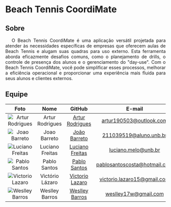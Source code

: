 # Beach Tennis CoordiMate

## Sobre

<p style="text-indent: 20px; text-align: justify">
O Beach Tennis CoordiMate é uma aplicação versátil projetada para atender às necessidades específicas de empresas que oferecem aulas de Beach Tennis e alugam suas quadras para uso externo. Esta ferramenta aborda eficazmente desafios comuns, como o planejamento de drills, o controle de presença dos alunos e o gerenciamento do "day-use". Com o Beach Tennis CoordiMate, você pode simplificar esses processos, melhorar a eficiência operacional e proporcionar uma experiência mais fluida para seus alunos e clientes externos.
</p>


## Equipe

|Foto | Nome | GitHub | E-mail |  |
|:--:|:--:|:--:|:--:|:--:|
| ![Artur Rodrigues](https://github.com/ArturRSA19.png) | Artur Rodrigues |[Artur Rodrigues](https://github.com/ArturRSA19) | artur190503@outlook.com |  | 
| ![Joao Barreto](https://github.com/JoaoBarreto03.png) | Joao Barreto | [João Barreto](https://github.com/JoaoBarreto03) | 211039519@aluno.unb.br |  |  
| ![Luciano Freitas](https://github.com/luciano-freitas-melo.png) | Luciano Freitas | [Luciano Freitas](https://github.com/luciano-freitas-melo) | luciano.melo@unb.br |  |  
| ![Pablo Santos](https://github.com/pabloheika.png) | Pablo Santos | [Pablo Santos](https://github.com/pabloheika) | pablosantoscosta@hotmail.com |  |  
| ![Victorio Lazaro](https://github.com/Victor-oss.png) | Victório Lázaro | [Victorio Lazaro](https://github.com/Victor-oss) | victorio.lazaro15@gmail.com |  |  
| ![Weslley Barros](https://github.com/weslley17w.png) | Weslley Barros | [Weslley Barros](https://github.com/weslley17w) | weslley17w@gmail.com |  |  
